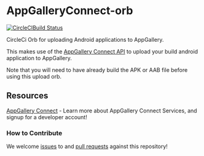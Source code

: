 # AppGalleryConnect-orb

[![CircleCIBuild Status](https://circleci.com/gh/devwithzachary/AppGalleryConnect-orb/tree/main.svg?style=shield)](https://github.com/devwithzachary/AppGalleryConnect-orb)

CircleCi Orb for uploading Android applications to AppGallery.

This makes use of the [AppGallery Connect API](https://developer.huawei.com/consumer/en/doc/development/AppGallery-connect-Guides/agcapi-overview-0000001158245083) to upload your build android application to AppGallery. 

Note that you will need to have already build the APK or AAB file before using this upload orb.

## Resources

[AppGallery Connect](https://developer.huawei.com/consumer/en/agconnect/) - Learn more about AppGallery Connect Services, and signup for a developer account!

### How to Contribute

We welcome [issues](https://github.com/devwithzachary/AppGalleryConnect-orb/issues) to and [pull requests](https://github.com/devwithzachary/AppGalleryConnect-orb/pulls) against this repository!
